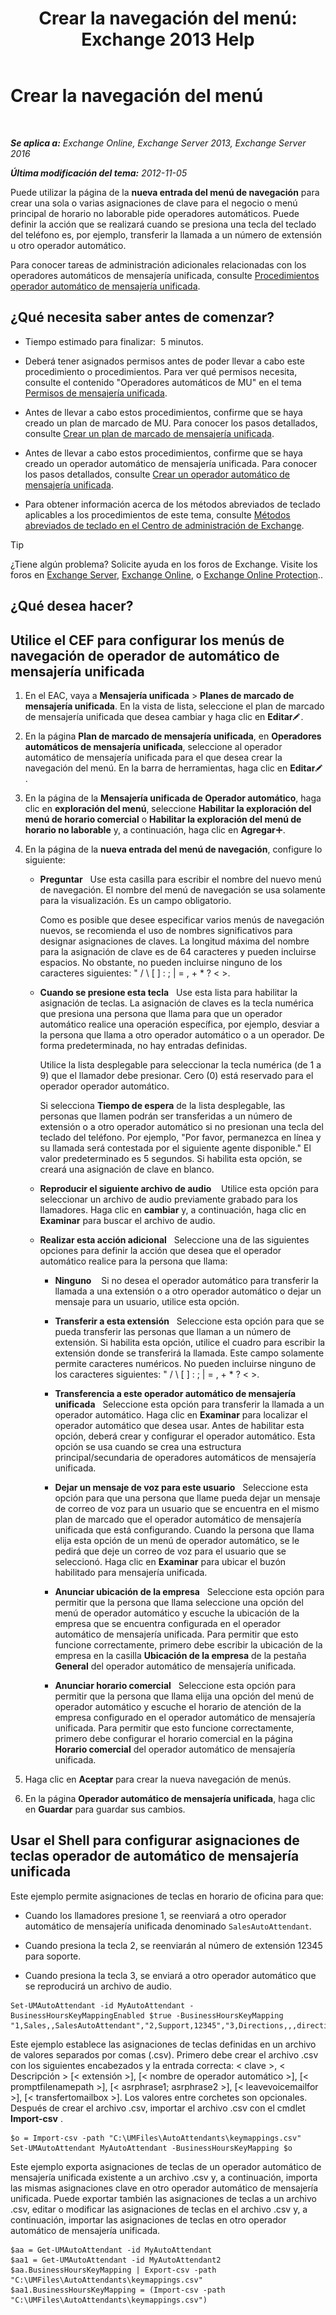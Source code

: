 ﻿---
title: 'Crear la navegación del menú: Exchange 2013 Help'
TOCTitle: Crear la navegación del menú
ms:assetid: 3cfc9a01-0a61-4d15-9561-621568dc30d9
ms:mtpsurl: https://technet.microsoft.com/es-es/library/Aa997471(v=EXCHG.150)
ms:contentKeyID: 49895584
ms.date: 05/22/2018
mtps_version: v=EXCHG.150
f1_keywords:
- Microsoft.Exchange.Management.SnapIn.Esm.OrganizationConfiguration.UnifiedMessaging.AutoAttendantKeyMappingControl
ms.translationtype: MT
---

# Crear la navegación del menú

 

_**Se aplica a:** Exchange Online, Exchange Server 2013, Exchange Server 2016_

_**Última modificación del tema:** 2012-11-05_

Puede utilizar la página de la **nueva entrada del menú de navegación** para crear una sola o varias asignaciones de clave para el negocio o menú principal de horario no laborable pide operadores automáticos. Puede definir la acción que se realizará cuando se presiona una tecla del teclado del teléfono es, por ejemplo, transferir la llamada a un número de extensión u otro operador automático.

Para conocer tareas de administración adicionales relacionadas con los operadores automáticos de mensajería unificada, consulte [Procedimientos operador automático de mensajería unificada](https://docs.microsoft.com/es-es/exchange/voice-mail-unified-messaging/automatically-answer-and-route-calls/um-auto-attendant-procedures).

## ¿Qué necesita saber antes de comenzar?

  - Tiempo estimado para finalizar:  5 minutos.

  - Deberá tener asignados permisos antes de poder llevar a cabo este procedimiento o procedimientos. Para ver qué permisos necesita, consulte el contenido "Operadores automáticos de MU" en el tema [Permisos de mensajería unificada](unified-messaging-permissions-exchange-2013-help.md).

  - Antes de llevar a cabo estos procedimientos, confirme que se haya creado un plan de marcado de MU. Para conocer los pasos detallados, consulte [Crear un plan de marcado de mensajería unificada](https://docs.microsoft.com/es-es/exchange/voice-mail-unified-messaging/connect-voice-mail-system/create-um-dial-plan).

  - Antes de llevar a cabo estos procedimientos, confirme que se haya creado un operador automático de mensajería unificada. Para conocer los pasos detallados, consulte [Crear un operador automático de mensajería unificada](create-a-um-auto-attendant-exchange-2013-help.md).

  - Para obtener información acerca de los métodos abreviados de teclado aplicables a los procedimientos de este tema, consulte [Métodos abreviados de teclado en el Centro de administración de Exchange](keyboard-shortcuts-in-the-exchange-admin-center-exchange-online-protection-help.md).


> [!TIP]
> ¿Tiene algún problema? Solicite ayuda en los foros de Exchange. Visite los foros en <A href="https://go.microsoft.com/fwlink/p/?linkid=60612">Exchange Server</A>, <A href="https://go.microsoft.com/fwlink/p/?linkid=267542">Exchange Online</A>, o <A href="https://go.microsoft.com/fwlink/p/?linkid=285351">Exchange Online Protection</A>..



## ¿Qué desea hacer?

## Utilice el CEF para configurar los menús de navegación de operador de automático de mensajería unificada

1.  En el EAC, vaya a **Mensajería unificada** \> **Planes de marcado de mensajería unificada**. En la vista de lista, seleccione el plan de marcado de mensajería unificada que desea cambiar y haga clic en **Editar**![Icono Editar](images/Bb124582.6f53ccb2-1f13-4c02-bea0-30690e6ea71d(EXCHG.150).gif "Icono Editar").

2.  En la página **Plan de marcado de mensajería unificada**, en **Operadores automáticos de mensajería unificada**, seleccione al operador automático de mensajería unificada para el que desea crear la navegación del menú. En la barra de herramientas, haga clic en **Editar**![Icono Editar](images/Bb124582.6f53ccb2-1f13-4c02-bea0-30690e6ea71d(EXCHG.150).gif "Icono Editar").

3.  En la página de la **Mensajería unificada de Operador automático**, haga clic en **exploración del menú**, seleccione **Habilitar la exploración del menú de horario comercial** o **Habilitar la exploración del menú de horario no laborable** y, a continuación, haga clic en **Agregar**![Agregar icono](images/JJ218640.c1e75329-d6d7-4073-a27d-498590bbb558(EXCHG.150).gif "Agregar icono").

4.  En la página de la **nueva entrada del menú de navegación**, configure lo siguiente:
    
      - **Preguntar**   Use esta casilla para escribir el nombre del nuevo menú de navegación. El nombre del menú de navegación se usa solamente para la visualización. Es un campo obligatorio.
        
        Como es posible que desee especificar varios menús de navegación nuevos, se recomienda el uso de nombres significativos para designar asignaciones de claves. La longitud máxima del nombre para la asignación de clave es de 64 caracteres y pueden incluirse espacios. No obstante, no pueden incluirse ninguno de los caracteres siguientes: " / \\ \[ \] : ; | = , + \* ? \< \>.
    
      - **Cuando se presione esta tecla**   Use esta lista para habilitar la asignación de teclas. La asignación de claves es la tecla numérica que presiona una persona que llama para que un operador automático realice una operación específica, por ejemplo, desviar a la persona que llama a otro operador automático o a un operador. De forma predeterminada, no hay entradas definidas.
        
        Utilice la lista desplegable para seleccionar la tecla numérica (de 1 a 9) que el llamador debe presionar. Cero (0) está reservado para el operador operador automático.
        
        Si selecciona **Tiempo de espera** de la lista desplegable, las personas que llamen podrán ser transferidas a un número de extensión o a otro operador automático si no presionan una tecla del teclado del teléfono. Por ejemplo, "Por favor, permanezca en línea y su llamada será contestada por el siguiente agente disponible." El valor predeterminado es 5 segundos. Si habilita esta opción, se creará una asignación de clave en blanco.
    
      - **Reproducir el siguiente archivo de audio**    Utilice esta opción para seleccionar un archivo de audio previamente grabado para los llamadores. Haga clic en **cambiar** y, a continuación, haga clic en **Examinar** para buscar el archivo de audio.
    
      - **Realizar esta acción adicional**   Seleccione una de las siguientes opciones para definir la acción que desea que el operador automático realice para la persona que llama:
        
          - **Ninguno**    Si no desea el operador automático para transferir la llamada a una extensión o a otro operador automático o dejar un mensaje para un usuario, utilice esta opción.
        
          - **Transferir a esta extensión**   Seleccione esta opción para que se pueda transferir las personas que llaman a un número de extensión. Si habilita esta opción, utilice el cuadro para escribir la extensión donde se transferirá la llamada. Este campo solamente permite caracteres numéricos. No pueden incluirse ninguno de los caracteres siguientes: " / \\ \[ \] : ; | = , + \* ? \< \>.
        
          - **Transferencia a este operador automático de mensajería unificada**   Seleccione esta opción para transferir la llamada a un operador automático. Haga clic en **Examinar** para localizar el operador automático que desea usar. Antes de habilitar esta opción, deberá crear y configurar el operador automático. Esta opción se usa cuando se crea una estructura principal/secundaria de operadores automáticos de mensajería unificada.
        
          - **Dejar un mensaje de voz para este usuario**   Seleccione esta opción para que una persona que llame pueda dejar un mensaje de correo de voz para un usuario que se encuentra en el mismo plan de marcado que el operador automático de mensajería unificada que está configurando. Cuando la persona que llama elija esta opción de un menú de operador automático, se le pedirá que deje un correo de voz para el usuario que se seleccionó. Haga clic en **Examinar** para ubicar el buzón habilitado para mensajería unificada.
        
          - **Anunciar ubicación de la empresa**   Seleccione esta opción para permitir que la persona que llama seleccione una opción del menú de operador automático y escuche la ubicación de la empresa que se encuentra configurada en el operador automático de mensajería unificada. Para permitir que esto funcione correctamente, primero debe escribir la ubicación de la empresa en la casilla **Ubicación de la empresa** de la pestaña **General** del operador automático de mensajería unificada.
        
          - **Anunciar horario comercial**   Seleccione esta opción para permitir que la persona que llama elija una opción del menú de operador automático y escuche el horario de atención de la empresa configurado en el operador automático de mensajería unificada. Para permitir que esto funcione correctamente, primero debe configurar el horario comercial en la página **Horario comercial** del operador automático de mensajería unificada.

5.  Haga clic en **Aceptar** para crear la nueva navegación de menús.

6.  En la página **Operador automático de mensajería unificada**, haga clic en **Guardar** para guardar sus cambios.

## Usar el Shell para configurar asignaciones de teclas operador de automático de mensajería unificada

Este ejemplo permite asignaciones de teclas en horario de oficina para que:

  - Cuando los llamadores presione 1, se reenviará a otro operador automático de mensajería unificada denominado `SalesAutoAttendant`.

  - Cuando presiona la tecla 2, se reenviarán al número de extensión 12345 para soporte.

  - Cuando presiona la tecla 3, se enviará a otro operador automático que se reproducirá un archivo de audio.

<!-- end list -->

    Set-UMAutoAttendant -id MyAutoAttendant -BusinessHoursKeyMappingEnabled $true -BusinessHoursKeyMapping "1,Sales,,SalesAutoAttendant","2,Support,12345","3,Directions,,,directions.wav"

Este ejemplo establece las asignaciones de teclas definidas en un archivo de valores separados por comas (.csv). Primero debe crear el archivo .csv con los siguientes encabezados y la entrada correcta: \< clave \>, \< Descripción \> \[\< extensión \>\], \[\< nombre de operador automático \>\], \[\< promptfilenamepath \>\], \[\< asrphrase1; asrphrase2 \>\], \[\< leavevoicemailfor \>\], \[\< transfertomailbox \>\]. Los valores entre corchetes son opcionales. Después de crear el archivo .csv, importar el archivo .csv con el cmdlet **Import-csv** .

    $o = Import-csv -path "C:\UMFiles\AutoAttendants\keymappings.csv"
    Set-UMAutoAttendant MyAutoAttendant -BusinessHoursKeyMapping $o

Este ejemplo exporta asignaciones de teclas de un operador automático de mensajería unificada existente a un archivo .csv y, a continuación, importa las mismas asignaciones clave en otro operador automático de mensajería unificada. Puede exportar también las asignaciones de teclas a un archivo .csv, editar o modificar las asignaciones de teclas en el archivo .csv y, a continuación, importar las asignaciones de teclas en otro operador automático de mensajería unificada.

    $aa = Get-UMAutoAttendant -id MyAutoAttendant
    $aa1 = Get-UMAutoAttendant -id MyAutoAttendant2
    $aa.BusinessHoursKeyMapping | Export-csv -path "C:\UMFiles\AutoAttendants\keymappings.csv"
    $aa1.BusinessHoursKeyMapping = (Import-csv -path "C:\UMFiles\AutoAttendants\keymappings.csv")

